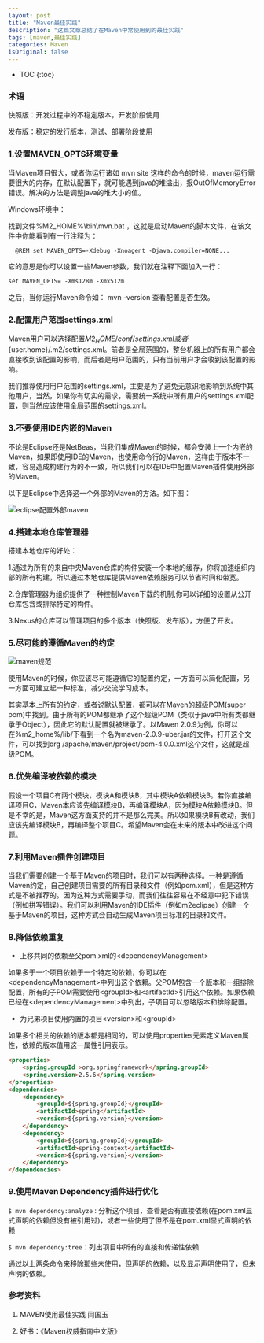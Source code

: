 ```yaml
---
layout: post
title: "Maven最佳实践"
description: "这篇文章总结了在Maven中常使用到的最佳实践"
tags: [maven,最佳实践]
categories: Maven
isOriginal: false
---
```


* TOC
{:toc}

### 术语

快照版：开发过程中的不稳定版本，开发阶段使用

发布版：稳定的发行版本，测试、部署阶段使用

### 1.设置MAVEN_OPTS环境变量

当Maven项目很大，或者你运行诸如 mvn site 这样的命令的时候，maven运行需要很大的内存，在默认配置下，就可能遇到java的堆溢出，报OutOfMemoryError错误。解决的方法是调整java的堆大小的值。

Windows环境中：

找到文件%M2_HOME%\bin\mvn.bat ，这就是启动Maven的脚本文件，在该文件中你能看到有一行注释为：

```markdown
  @REM set MAVEN_OPTS=-Xdebug -Xnoagent -Djava.compiler=NONE...
```
它的意思是你可以设置一些Maven参数，我们就在注释下面加入一行：

```markdown
set MAVEN_OPTS= -Xms128m -Xmx512m
```
之后，当你运行Maven命令如： mvn -version 查看配置是否生效。

### 2.配置用户范围settings.xml

Maven用户可以选择配置$M2_HOME/conf/settings.xml或者${user.home}/.m2/settings.xml。前者是全局范围的，整台机器上的所有用户都会直接收到该配置的影响，而后者是用户范围的，只有当前用户才会收到该配置的影响。

我们推荐使用用户范围的settings.xml，主要是为了避免无意识地影响到系统中其他用户，当然，如果你有切实的需求，需要统一系统中所有用户的settings.xml配置，则当然应该使用全局范围的settings.xml。

### 3.不要使用IDE内嵌的Maven

不论是Eclipse还是NetBeas，当我们集成Maven的时候，都会安装上一个内嵌的Maven，如果即使用IDE的Maven，也使用命令行的Maven，这样由于版本不一致，容易造成构建行为的不一致，所以我们可以在IDE中配置Maven插件使用外部的Maven。

以下是Eclipse中选择这一个外部的Maven的方法。如下图：

![eclipse配置外部maven](/blog/images/posts_imgs/201607160101.png)

### 4.搭建本地仓库管理器

搭建本地仓库的好处：

1.通过为所有的来自中央Maven仓库的构件安装一个本地的缓存，你将加速组织内部的所有构建，所以通过本地仓库提供Maven依赖服务可以节省时间和带宽。

2.仓库管理器为组织提供了一种控制Maven下载的机制,你可以详细的设置从公开仓库包含或排除特定的构件。

3.Nexus的仓库可以管理项目的多个版本（快照版、发布版），方便了开发。

### 5.尽可能的遵循Maven的约定

![maven规范](/blog/images/posts_imgs/201607160102.png)

使用Maven的时候，你应该尽可能遵循它的配置约定，一方面可以简化配置，另一方面可建立起一种标准，减少交流学习成本。

其实基本上所有的约定，或者说默认配置，都可以在Maven的超级POM(super pom)中找到。由于所有的POM都继承了这个超级POM（类似于java中所有类都继承于Object），因此它的默认配置就被继承了。以Maven 2.0.9为例，你可以在%m2_home%/lib/下看到一个名为maven-2.0.9-uber.jar的文件，打开这个文件，可以找到org /apache/maven/project/pom-4.0.0.xml这个文件，这就是超级POM。

### 6.优先编译被依赖的模块

假设一个项目C有两个模块，模块A和模块B，其中模块A依赖模块B。若你直接编译项目C，Maven本应该先编译模块B，再编译模块A，因为模块A依赖模块B。但是不幸的是，Maven这方面支持的并不是那么完美。所以如果模块B有改动，我们应该先编译模块B，再编译整个项目C。希望Maven会在未来的版本中改进这个问题。

### 7.利用Maven插件创建项目

当我们需要创建一个基于Maven的项目时，我们可以有两种选择。一种是遵循Maven约定，自己创建项目需要的所有目录和文件（例如pom.xml），但是这种方式是不被推荐的。因为这种方式需要手动，而我们往往容易在不经意中犯下错误（例如拼写错误）。我们可以利用Maven的IDE插件（例如m2eclipse）创建一个基于Maven的项目，这种方式会自动生成Maven项目标准的目录和文件。

### 8.降低依赖重复

- 上移共同的依赖至父pom.xml的&lt;dependencyManagement&gt;

如果多于一个项目依赖于一个特定的依赖，你可以在&lt;dependencyManagement&gt;中列出这个依赖。父POM包含一个版本和一组排除配置，所有的子POM需要使用&lt;groupId&gt;和&lt;artifactId&gt;引用这个依赖。如果依赖已经在&lt;dependencyManagement&gt;中列出，子项目可以忽略版本和排除配置。

- 为兄弟项目使用内置的项目&lt;version&gt;和&lt;groupId&gt;

如果多个相关的依赖的版本都是相同的，可以使用properties元素定义Maven属性，依赖的版本值用这一属性引用表示。

```markdown
<properties>
    <spring.groupId >org.springframework</spring.groupId>
    <spring.version>2.5.6</spring.version>
</properties>
<dependencies>
    <dependency>
        <groupId>${spring.groupId}</groupId>
        <artifactId>spring</artifactId>
        <version>${spring.version}</version>
    </dependency>
    <dependency>
        <groupId>${spring.groupId}</groupId>
        <artifactId>spring-context</artifactId>
        <version>${spring.version}</version>
    </dependency>
</dependencies>
```

### 9.使用Maven Dependency插件进行优化

`$ mvn dependency:analyze` :  分析这个项目，查看是否有直接依赖(在pom.xml显式声明的依赖但没有被引用过)，或者一些使用了但不是在pom.xml显式声明的依赖

`$ mvn dependency:tree`：列出项目中所有的直接和传递性依赖

通过以上两条命令来移除那些未使用，但声明的依赖，以及显示声明使用了，但未声明的依赖。

### 参考资料

1. MAVEN使用最佳实践 闫国玉

2. 好书：《Maven权威指南中文版》

